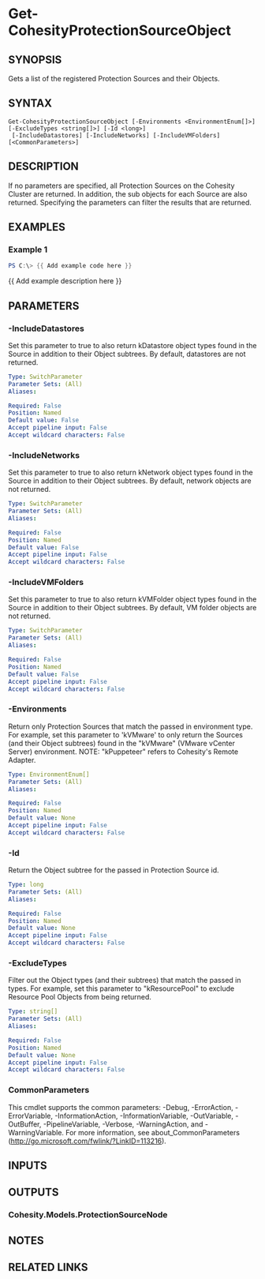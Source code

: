 # Get-CohesityProtectionSourceObject

## SYNOPSIS
Gets a list of the registered Protection Sources and their Objects.

## SYNTAX

```
Get-CohesityProtectionSourceObject [-Environments <EnvironmentEnum[]>] [-ExcludeTypes <string[]>] [-Id <long>]
 [-IncludeDatastores] [-IncludeNetworks] [-IncludeVMFolders] [<CommonParameters>]
```

## DESCRIPTION
If no parameters are specified, all Protection Sources on the Cohesity Cluster are returned.
In addition, the sub objects for each Source are also returned.
Specifying the parameters can filter the results that are returned.

## EXAMPLES

### Example 1
```powershell
PS C:\> {{ Add example code here }}
```

{{ Add example description here }}

## PARAMETERS

### -IncludeDatastores
Set this parameter to true to also return kDatastore object types found in the Source in addition to their Object subtrees.
By default, datastores are not returned.

```yaml
Type: SwitchParameter
Parameter Sets: (All)
Aliases:

Required: False
Position: Named
Default value: False
Accept pipeline input: False
Accept wildcard characters: False
```

### -IncludeNetworks
Set this parameter to true to also return kNetwork object types found in the Source in addition to their Object subtrees.
By default, network objects are not returned.

```yaml
Type: SwitchParameter
Parameter Sets: (All)
Aliases:

Required: False
Position: Named
Default value: False
Accept pipeline input: False
Accept wildcard characters: False
```

### -IncludeVMFolders
Set this parameter to true to also return kVMFolder object types found in the Source in addition to their Object subtrees.
By default, VM folder objects are not returned.

```yaml
Type: SwitchParameter
Parameter Sets: (All)
Aliases:

Required: False
Position: Named
Default value: False
Accept pipeline input: False
Accept wildcard characters: False
```

### -Environments
Return only Protection Sources that match the passed in environment type.
For example, set this parameter to 'kVMware' to only return the Sources (and their Object subtrees) found in the "kVMware" (VMware vCenter Server) environment.
NOTE: "kPuppeteer" refers to Cohesity's Remote Adapter.

```yaml
Type: EnvironmentEnum[]
Parameter Sets: (All)
Aliases:

Required: False
Position: Named
Default value: None
Accept pipeline input: False
Accept wildcard characters: False
```

### -Id
Return the Object subtree for the passed in Protection Source id.

```yaml
Type: long
Parameter Sets: (All)
Aliases:

Required: False
Position: Named
Default value: None
Accept pipeline input: False
Accept wildcard characters: False
```

### -ExcludeTypes
Filter out the Object types (and their subtrees) that match the passed in types.
For example, set this parameter to "kResourcePool" to exclude Resource Pool Objects from being returned.

```yaml
Type: string[]
Parameter Sets: (All)
Aliases:

Required: False
Position: Named
Default value: None
Accept pipeline input: False
Accept wildcard characters: False
```

### CommonParameters
This cmdlet supports the common parameters: -Debug, -ErrorAction, -ErrorVariable, -InformationAction, -InformationVariable, -OutVariable, -OutBuffer, -PipelineVariable, -Verbose, -WarningAction, and -WarningVariable.
For more information, see about_CommonParameters (http://go.microsoft.com/fwlink/?LinkID=113216).

## INPUTS

## OUTPUTS

### Cohesity.Models.ProtectionSourceNode
## NOTES

## RELATED LINKS
